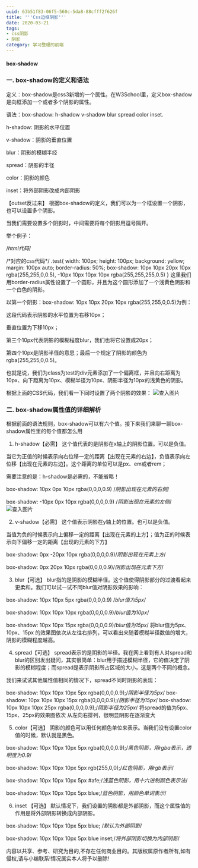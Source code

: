 ```yaml
---
uuid: 63b51f83-06f5-560c-5da8-88cfff2f626f
title: '''Css边框阴影'''
date: 2020-03-21
tags: 
- css阴影
- 阴影
category: 学习整理的前端
---
```

####  box-shadow
### 一. box-shadow的定义和语法
定义：box-shadow是css3新增的一个属性。在W3School里，定义box-shadow是向框添加一个或者多个阴影的属性。

语法：box-shadow: h-shadow v-shadow blur spread color inset. 

h-shadow: 阴影的水平位置

v-shadow：阴影的垂直位置

blur：阴影的模糊半经

spread：阴影的半径

color：阴影的颜色

inset：将外部阴影改成内部阴影

【outset反过来】 根据box-shadow的定义，我们可以为一个框设置一个阴影，也可以设置多个阴影。

当我们需要设置多个阴影时，中间需要将每个阴影用逗号隔开。

举个例子：

/*html代码*/ 
<div class="test"></div>
/*对应的css代码*/ 
.test{ 
  width: 100px; 
  height: 100px; 
  background: yellow; 
  margin: 100px auto; 
  border-radius: 50%; 
  box-shadow: 10px 10px 20px 10px rgba(255,255,0,0.5), -10px 10px 10px 10px rgba(255,255,255,0.5) 
} 
这里我们用border-radius属性设置了一个圆形，并且为这个圆形添加了一个浅黄色阴影和一个白色的阴影。

以第一个阴影：box-shadow: 10px 10px 20px 10px rgba(255,255,0,0.5)为例：

这段代码表示阴影的水平位置为右移10px；

垂直位置为下移10px；

第三个10px代表阴影的模糊程度blur，我们也将它设置成20px；

第四个10px是阴影半径的意思；最后一个规定了阴影的颜色为rgba(255,255,0,0.5)。

也就是说，我们为class为test的div元素添加了一个偏离框，并且向右距离为10px、向下距离为10px、模糊半径为10px、阴影半径为10px的浅黄色的阴影。

根据上面的CSS代码，我们看一下同时设置了两个阴影的效果：
![查入图片](/1.jpg)

### 二. box-shadow属性值的详细解析
根据前面的语法规则，box-shadow可以有六个值。接下来我们来聊一聊box-shadow属性里的每个值都怎么用

1. h-shadow【必需】
这个值代表的是阴影在x轴上的阴影位置。可以是负值。

当它为正值的时候表示向右位移一定的距离【出现在元素的右边】，负值表示向左位移【出现在元素的左边】。这个距离的单位可以是px、em或者rem；

需要注意的是：h-shadow是必需的，不能省略！

box-shadow: 10px 0px 10px rgba(0,0,0,0.9) /*阴影出现在元素的右侧*/

box-shadow: -10px 0px 10px rgba(0,0,0,0.9) /*阴影出现在元素的左侧*/
![查入图片](/5.jpg)

2. v-shadow【必需】
这个值表示阴影在y轴上的位置。也可以是负值。

当值为负的时候表示向上偏移一定的距离【出现在元素的上方】；值为正的时候表示向下偏移一定的距离【出现的元素的下方】

box-shadow: 0px -20px 10px rgba(0,0,0,0.9)/*阴影出现在元素上方*/ 

box-shadow: 0px 20px 10px rgba(0,0,0,0.9)/*阴影出现在元素下方*/

3. blur【可选】
blur指的是阴影的模糊半径。这个值使得阴影部分的过渡看起来更柔和。我们可以试一试不同blur值对阴影效果的影响：

box-shadow: 10px 10px 5px rgba(0,0,0,0.9) /*blur值为5px*/ 

box-shadow: 10px 10px 10px rgba(0,0,0,0.9)/*blur值为10px*/

box-shadow: 10px 10px 15px rgba(0,0,0,0.9)/*blur值为15px*/ 
将blur值为5px、10px、15px 的效果图依次从左往右排列，可以看出来随着模糊半径数值的增大，阴影的模糊程度越高。

4. spread【可选】
spread表示的是阴影的半径。我在网上看到有人对spread和blur的区别发出疑问，其实很简单：blur用于描述模糊半径，它的值决定了阴影的模糊程度；而spread是表示阴影所占区域的大小，这是两个不同的概念。

我们来试试其他属性值相同的情况下，spread不同时阴影的表现：

box-shadow: 10px 10px 10px 5px rgba(0,0,0,0.9);/*阴影半径为5px*/ 
box-shadow: 10px 10px 10px 15px rgba(0,0,0,0.9);/*阴影半径为15px*/ 
box-shadow: 10px 10px 10px 25px rgba(0,0,0,0.9);/*阴影半径为25px*/ 
将spread的值为5px、15px、25px的效果图依次 从左向右排列，很明显阴影在逐渐变大

5. color【可选】
阴影的颜色可以用任何颜色单位来表示。当我们没有设置color值的时候，默认就是黑色。

box-shadow: 10px 10px 10px 5px rgba(0,0,0,0.9);/*黑色阴影，用rgba表示，透明度为0.9*/ 

box-shadow: 10px 10px 10px 5px rgb(255,0,0);/*红色阴影，用rgb表示*/ 

box-shadow: 10px 10px 10px 5px #afe;/*浅蓝色阴影，用十六进制颜色表示法*/ 

box-shadow: 10px 10px 10px 5px blue;/*蓝色阴影，用颜色单词表示*/

6. inset 【可选】
默认情况下，我们设置的阴影都是外部阴影，而这个属性值的作用是将外部阴影转换成内部阴影。

box-shadow: 10px 10px 10px 5px blue; /*默认为外部阴影*/ 

box-shadow: 10px 10px 10px 5px blue inset;/*将外部阴影切换为内部阴影*/

内容以共享、参考、研究为目的,不存在任何商业目的。其版权属原作者所有,如有侵权,请与小编联系!情况属实本人将予以删除!
